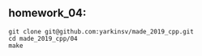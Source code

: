 ## homework_04:
```
git clone git@github.com:yarkinsv/made_2019_cpp.git
cd made_2019_cpp/04
make
```
